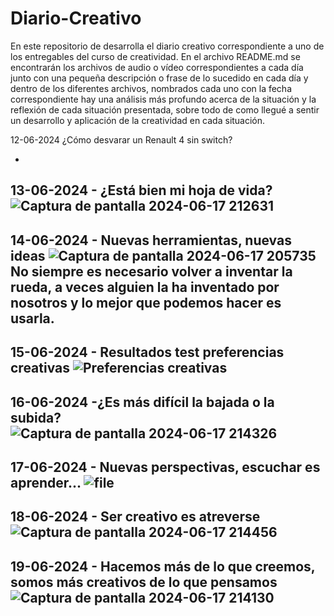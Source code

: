# Diario-Creativo

En este repositorio de desarrolla el diario creativo correspondiente a uno de los entregables del curso de creatividad.
En el archivo README.md se encontrarán los archivos de audio o vídeo correspondientes a cada día junto con una pequeña descripción o frase de lo sucedido en cada día y dentro de los diferentes archivos, nombrados cada uno con la fecha correspondiente hay una análisis más profundo acerca de la situación y la reflexión de cada situación presentada, sobre todo de como llegué a sentir un desarrollo y aplicación de la creatividad en cada situación.

12-06-2024 ¿Cómo desvarar un Renault 4 sin switch?

-
13-06-2024 - ¿Está bien mi hoja de vida?
![Captura de pantalla 2024-06-17 212631](https://github.com/sebastianovalle/Diario-Creativo/assets/75762926/ac2adeca-fdc7-4ed9-a157-23a53046ded8)
-
14-06-2024 - Nuevas herramientas, nuevas ideas
![Captura de pantalla 2024-06-17 205735](https://github.com/sebastianovalle/Diario-Creativo/assets/75762926/2f1206f0-a242-47ce-b3bb-e55536e06531)
No siempre es necesario volver a inventar la rueda, a veces alguien la ha inventado por nosotros y lo mejor que podemos hacer es usarla.
-
15-06-2024 - Resultados test preferencias creativas
![Preferencias creativas](https://github.com/sebastianovalle/Diario-Creativo/assets/75762926/5fae0bf1-c53f-4dfc-969c-dd982a992ca5)
-
16-06-2024 -¿Es más difícil la bajada o la subida?
![Captura de pantalla 2024-06-17 214326](https://github.com/sebastianovalle/Diario-Creativo/assets/75762926/25e2be54-9f35-4a75-aec9-1b395d1a8747)
-
17-06-2024 - Nuevas perspectivas, escuchar es aprender...
![file](https://github.com/sebastianovalle/Diario-Creativo/assets/75762926/4ee63e42-3a27-4830-8769-88020e7d543a)
-
18-06-2024 - Ser creativo es atreverse
![Captura de pantalla 2024-06-17 214456](https://github.com/sebastianovalle/Diario-Creativo/assets/75762926/c2d89f31-56da-4e4c-9796-bdd551ebe772)
-
19-06-2024 - Hacemos más de lo que creemos, somos más creativos de lo que pensamos
![Captura de pantalla 2024-06-17 214130](https://github.com/sebastianovalle/Diario-Creativo/assets/75762926/13671f87-1572-4f10-a049-539d01e337b7)
-

